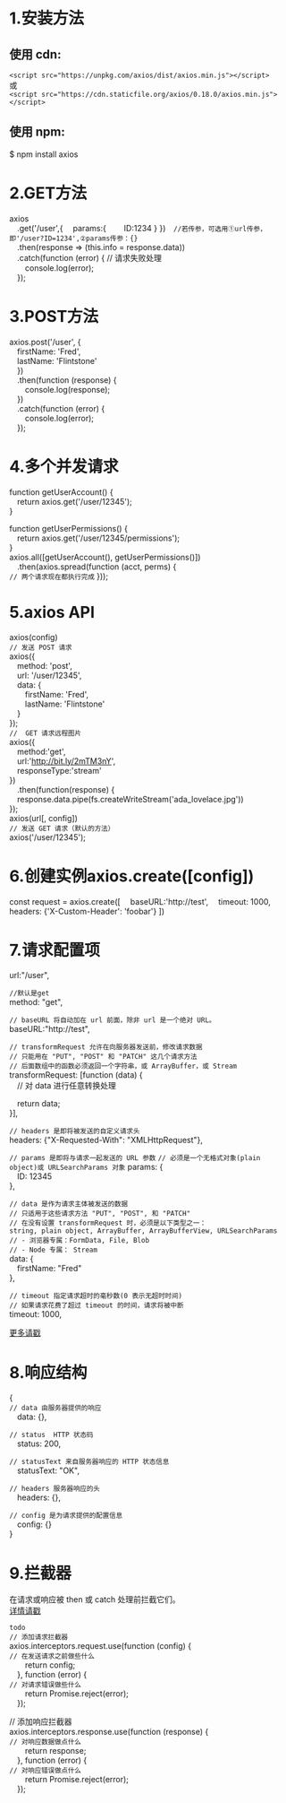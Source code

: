 # 1.安装方法   
## 使用 cdn:
`<script src="https://unpkg.com/axios/dist/axios.min.js"></script>`   
或  
`<script src="https://cdn.staticfile.org/axios/0.18.0/axios.min.js"></script>`
## 使用 npm:
$ npm install axios

# 2.GET方法
axios  
&emsp;.get('/user',{
&emsp;params:{
&emsp;&emsp;ID:1234
}
})&emsp;`//若传参，可选用①url传参，即'/user?ID=1234',②params传参：{}`  
&emsp;.then(response => (this.info = response.data))  
&emsp;.catch(function (error) { // 请求失败处理  
&emsp;&emsp;console.log(error);  
&emsp;});  

# 3.POST方法
axios.post('/user', {  
&emsp;firstName: 'Fred',        
&emsp;lastName: 'Flintstone'    
&emsp;})  
&emsp;.then(function (response) {  
&emsp;&emsp;console.log(response);  
&emsp;})  
&emsp;.catch(function (error) {  
&emsp;&emsp;console.log(error);  
&emsp;});  

# 4.多个并发请求
function getUserAccount() {  
&emsp;return axios.get('/user/12345');  
}  
 
function getUserPermissions() {  
&emsp;return axios.get('/user/12345/permissions');  
}  
axios.all([getUserAccount(), getUserPermissions()])  
&emsp;.then(axios.spread(function (acct, perms) {  
    `// 两个请求现在都执行完成` 
  }));  

# 5.axios API
axios(config)  
`// 发送 POST 请求`  
axios({  
&emsp;method: 'post',  
&emsp;url: '/user/12345',  
&emsp;data: {  
&emsp;&emsp;firstName: 'Fred',  
&emsp;&emsp;lastName: 'Flintstone'  
&emsp;}  
});  
`//  GET 请求远程图片`  
axios({  
&emsp;method:'get',  
&emsp;url:'http://bit.ly/2mTM3nY',  
&emsp;responseType:'stream'  
})  
&emsp;.then(function(response) {  
&emsp;response.data.pipe(fs.createWriteStream('ada_lovelace.jpg'))  
});  
axios(url[, config])  
`// 发送 GET 请求（默认的方法）`  
axios('/user/12345');  

# 6.创建实例axios.create([config])  
const request = axios.create([
&emsp;baseURL:'http://test',
&emsp;timeout: 1000,
&emsp;headers: {'X-Custom-Header': 'foobar'}
])

# 7.请求配置项
url:"/user",  

`//默认是get`   
method:  "get",  

`// baseURL 将自动加在 url 前面，除非 url 是一个绝对 URL。`  
baseURL:"http://test",   

`// transformRequest 允许在向服务器发送前，修改请求数据`  
`// 只能用在 "PUT", "POST" 和 "PATCH" 这几个请求方法`  
`// 后面数组中的函数必须返回一个字符串，或 ArrayBuffer，或 Stream`  
transformRequest: [function (data) {  
&emsp;// 对 data 进行任意转换处理  

&emsp;return data;  
}],  

`// headers 是即将被发送的自定义请求头`  
headers: {"X-Requested-With": "XMLHttpRequest"},  

`// params 是即将与请求一起发送的 URL 参数`
`// 必须是一个无格式对象(plain object)或 URLSearchParams 对象`
params: {  
&emsp;ID: 12345  
},  

`// data 是作为请求主体被发送的数据`  
`// 只适用于这些请求方法 "PUT", "POST", 和 "PATCH"`  
`// 在没有设置 transformRequest 时，必须是以下类型之一：`    
`string, plain object, ArrayBuffer, ArrayBufferView, URLSearchParams`  
`// - 浏览器专属：FormData, File, Blob`  
`// - Node 专属： Stream`  
data: {  
&emsp;firstName: "Fred"  
},  

`// timeout 指定请求超时的毫秒数(0 表示无超时时间)`  
`// 如果请求花费了超过 timeout 的时间，请求将被中断`  
timeout: 1000,  

<a href='https://www.runoob.com/vue2/vuejs-ajax-axios.html'>更多请戳</a>  

# 8.响应结构
{  
`// data 由服务器提供的响应`  
&emsp;data: {},  
  
`// status  HTTP 状态码`  
&emsp;status: 200,  

`// statusText 来自服务器响应的 HTTP 状态信息`    
&emsp;statusText: "OK",  

  `// headers 服务器响应的头`  
&emsp;headers: {},  

  `// config 是为请求提供的配置信息`  
&emsp;config: {}  
}

# 9.拦截器
在请求或响应被 then 或 catch 处理前拦截它们。  
<a href='https://www.runoob.com/vue2/vuejs-ajax-axios.html'>详情请戳</a>

`todo`  
`// 添加请求拦截器`  
axios.interceptors.request.use(function (config) {  
`// 在发送请求之前做些什么`  
&emsp;&emsp;return config;  
&emsp;}, function (error) {  
    `// 对请求错误做些什么`  
&emsp;&emsp;return Promise.reject(error);  
&emsp;});  

// 添加响应拦截器   
axios.interceptors.response.use(function (response) {  
    `// 对响应数据做点什么`  
&emsp;&emsp;return response;  
&emsp;}, function (error) {  
    `// 对响应错误做点什么`  
&emsp;&emsp;return Promise.reject(error);  
&emsp;});